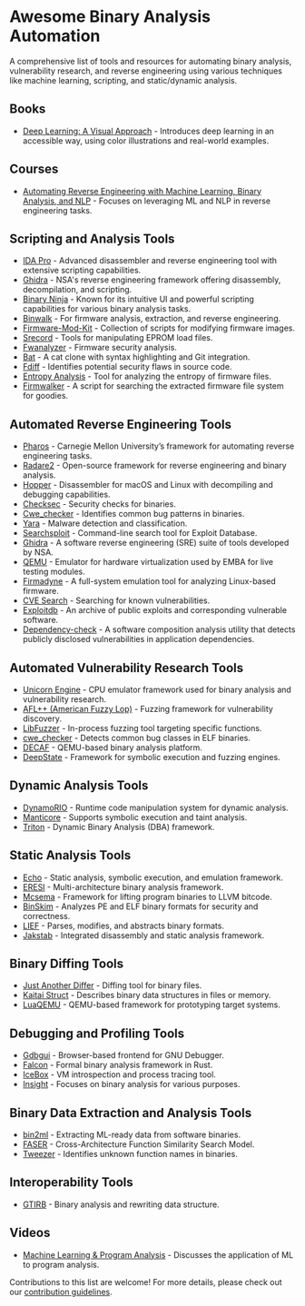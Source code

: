 # Awesome Binary Analysis Automation

A comprehensive list of tools and resources for automating binary analysis, vulnerability research, and reverse engineering using various techniques like machine learning, scripting, and static/dynamic analysis.

## Books
- [Deep Learning: A Visual Approach](https://nostarch.com/deep-learning-visual-approach) - Introduces deep learning in an accessible way, using color illustrations and real-world examples.

## Courses
- [Automating Reverse Engineering with Machine Learning, Binary Analysis, and NLP](https://recon.cx) - Focuses on leveraging ML and NLP in reverse engineering tasks.

## Scripting and Analysis Tools
- [IDA Pro](https://hex-rays.com/ida-pro/) - Advanced disassembler and reverse engineering tool with extensive scripting capabilities.
- [Ghidra](https://ghidra-sre.org/) - NSA's reverse engineering framework offering disassembly, decompilation, and scripting.
- [Binary Ninja](https://binary.ninja/) - Known for its intuitive UI and powerful scripting capabilities for various binary analysis tasks.
- [Binwalk](https://github.com/ReFirmLabs/binwalk) - For firmware analysis, extraction, and reverse engineering.
- [Firmware-Mod-Kit](https://github.com/rampageX/firmware-mod-kit) - Collection of scripts for modifying firmware images.
- [Srecord](http://srecord.sourceforge.net/) - Tools for manipulating EPROM load files.
- [Fwanalyzer](https://github.com/cruise-automation/fwanalyzer) - Firmware security analysis.
- [Bat](https://github.com/sharkdp/bat) - A cat clone with syntax highlighting and Git integration.
- [Fdiff](https://github.com/david-a-wheeler/flawfinder) - Identifies potential security flaws in source code.
- [Entropy Analysis](https://github.com/david-a-wheeler/flawfinder) - Tool for analyzing the entropy of firmware files.
- [Firmwalker](https://github.com/craigz28/firmwalker) - A script for searching the extracted firmware file system for goodies.

## Automated Reverse Engineering Tools
- [Pharos](https://github.com/cmu-sei/pharos) - Carnegie Mellon University’s framework for automating reverse engineering tasks.
- [Radare2](https://www.radare.org/) - Open-source framework for reverse engineering and binary analysis.
- [Hopper](https://www.hopperapp.com/) - Disassembler for macOS and Linux with decompiling and debugging capabilities.
- [Checksec](https://github.com/slimm609/checksec.sh) - Security checks for binaries.
- [Cwe_checker](https://github.com/fkie-cad/cwe_checker) - Identifies common bug patterns in binaries.
- [Yara](https://github.com/VirusTotal/yara) - Malware detection and classification.
- [Searchsploit](https://www.exploit-db.com/searchsploit) - Command-line search tool for Exploit Database.
- [Ghidra](https://ghidra-sre.org/) - A software reverse engineering (SRE) suite of tools developed by NSA.
- [QEMU](https://www.qemu.org/) - Emulator for hardware virtualization used by EMBA for live testing modules.
- [Firmadyne](https://github.com/firmadyne/firmadyne) - A full-system emulation tool for analyzing Linux-based firmware.
- [CVE Search](https://github.com/cve-search/cve-search) - Searching for known vulnerabilities.
- [Exploitdb](https://www.exploit-db.com/) - An archive of public exploits and corresponding vulnerable software.
- [Dependency-check](https://github.com/jeremylong/DependencyCheck) - A software composition analysis utility that detects publicly disclosed vulnerabilities in application dependencies.

## Automated Vulnerability Research Tools
- [Unicorn Engine](https://www.unicorn-engine.org/) - CPU emulator framework used for binary analysis and vulnerability research.
- [AFL++ (American Fuzzy Lop)](https://github.com/AFLplusplus/AFLplusplus) - Fuzzing framework for vulnerability discovery.
- [LibFuzzer](https://llvm.org/docs/LibFuzzer.html) - In-process fuzzing tool targeting specific functions.
- [cwe_checker](https://github.com/fkie-cad/cwe_checker) - Detects common bug classes in ELF binaries.
- [DECAF](https://github.com/sycurelab/DECAF) - QEMU-based binary analysis platform.
- [DeepState](https://github.com/trailofbits/deepstate) - Framework for symbolic execution and fuzzing engines.

## Dynamic Analysis Tools
- [DynamoRIO](https://www.dynamorio.org) - Runtime code manipulation system for dynamic analysis.
- [Manticore](https://github.com/trailofbits/manticore) - Supports symbolic execution and taint analysis.
- [Triton](https://triton.quarkslab.com/) - Dynamic Binary Analysis (DBA) framework.

## Static Analysis Tools
- [Echo](https://github.com/cure53/echo) - Static analysis, symbolic execution, and emulation framework.
- [ERESI](https://github.com/eresi) - Multi-architecture binary analysis framework.
- [Mcsema](https://github.com/lifting-bits/mcsema) - Framework for lifting program binaries to LLVM bitcode.
- [BinSkim](https://github.com/microsoft/binskim) - Analyzes PE and ELF binary formats for security and correctness.
- [LIEF](https://lief.quarkslab.com/) - Parses, modifies, and abstracts binary formats.
- [Jakstab](https://www.jakstab.org/) - Integrated disassembly and static analysis framework.

## Binary Diffing Tools
- [Just Another Differ](https://github.com/user1342/jad) - Diffing tool for binary files.
- [Kaitai Struct](http://kaitai.io/) - Describes binary data structures in files or memory.
- [LuaQEMU](https://github.com/unicorn-engine/unicorn) - QEMU-based framework for prototyping target systems.

## Debugging and Profiling Tools
- [Gdbgui](https://www.gdbgui.com) - Browser-based frontend for GNU Debugger.
- [Falcon](https://github.com/falcon) - Formal binary analysis framework in Rust.
- [IceBox](https://github.com/thalium/icebox) - VM introspection and process tracing tool.
- [Insight](https://insight.labri.fr/) - Focuses on binary analysis for various purposes.

## Binary Data Extraction and Analysis Tools
- [bin2ml](https://github.com/br0kej/bin2ml) - Extracting ML-ready data from software binaries.
- [FASER](https://github.com/br0kej/FASER) - Cross-Architecture Function Similarity Search Model.
- [Tweezer](https://github.com/user1342/tweezer) - Identifies unknown function names in binaries.

## Interoperability Tools
- [GTIRB](https://github.com/gtirb) - Binary analysis and rewriting data structure.

## Videos
- [Machine Learning & Program Analysis](https://ringzer0.training/archive/2022-august/machine-learning-program-analysis.html) - Discusses the application of ML to program analysis.

Contributions to this list are welcome! For more details, please check out our [contribution guidelines](https://github.com/awesome-binary-analysis/contribute).
